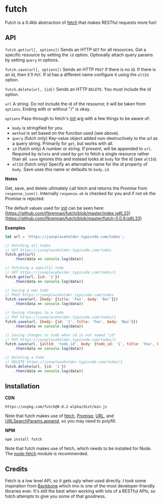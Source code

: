 # futch
Futch is a 0.4kb abstraction of [fetch](https://developer.mozilla.org/en-US/docs/Web/API/Fetch_API) that makes RESTful requests more fun! 

## API

`futch.get(url[, options])` Sends an HTTP `GET` for all resources. Get a specific resource by setting the `id` option. Optionally attach query params by setting `query` in options.

`futch.save(url[, options])` Sends an HTTP `POST` if there is no id. If there is an id, then it'll `PUT`. If id has a different name configure it using the `altId` option.

`futch.delete(url, {id})` Sends an HTTP `DELETE`. You must include the id option.

`url` A string. Do not include the id of the resource; it will be taken from `options`. Ending with or without "/" is okay.

`options` Pass-through to fetch's [init](https://developer.mozilla.org/en-US/docs/Web/API/WindowOrWorkerGlobalScope/fetch#Parameters) arg with a few things to be aware of: 

- `body` is stringified for you.
- `method` is set based on the function used (see above).
- `query` (futch only) Key-value object added non-destructively to the url as a query string. Primarily for `get`, but works with all.
- `id` (futch only) A number or string. If present, will be appended to `url`. Required by `delete` and used by `get` to fetch a single resource rather than all. `save` ignores this and instead looks at `body` for the id (see `altId`). 
- `altId` (futch only) Specify an alternative name for the id property of `body`. Save uses this name or defaults to `body.id`.

**Notes**

Get, save, and delete ultimately call fetch and returns the Promise from `response.json()`. Internally `response.ok` is checked for you and if not ok the Promise is rejected. 

The default values used for [init](https://developer.mozilla.org/en-US/docs/Web/API/WindowOrWorkerGlobalScope/fetch#Parameters) can be seen here: [https://github.com/jfbrennan/futch/blob/master/index.js#L33](https://github.com/jfbrennan/futch/blob/master/futch-0.0.9.js#L33)


**Examples**
```javascript
let url = 'https://jsonplaceholder.typicode.com/todos';

// Fetching all todos
// GET https://jsonplaceholder.typicode.com/todos
futch.get(url)
    .then(data => console.log(data)) 

// Fetching a specific todo
// GET https://jsonplaceholder.typicode.com/todos/1
futch.get(url, {id: '1'})
    .then(data => console.log(data)) 

// Saving a new todo
// POST https://jsonplaceholder.typicode.com/todos
futch.save(url, {body: {title: 'Foo', body: 'Bar'}})
    .then(data => console.log(data)) 

// Saving changes to a todo
// PUT https://jsonplaceholder.typicode.com/todos/1
futch.save(url, {body: {id: '1', title: 'Foo', body: 'Baz'}})
    .then(data => console.log(data)) 

// Saving changes to todo when id is not named "id"
// PUT https://jsonplaceholder.typicode.com/todos/1
futch.save(url, {altId: 'todo_id', body: {todo_id: '1', title: 'Foo', body: 'Baz'}})
    .then(data => console.log(data)) 

// Deleting a todo
// DELETE https://jsonplaceholder.typicode.com/todos/1
futch.delete(url, {id: '1'})
    .then(data => console.log(data)) 

```

## Installation
**CDN**

`https://unpkg.com/futch@0.0.2-alpha/dist/min.js`

Note that futch makes use of [fetch](https://developer.mozilla.org/en-US/docs/Web/API/Fetch_API), [Promise](https://developer.mozilla.org/en-US/docs/Web/JavaScript/Reference/Global_Objects/Promise), [URL](https://developer.mozilla.org/en-US/docs/Web/API/URL/URL), and [URLSearchParams.append](https://developer.mozilla.org/en-US/docs/Web/API/URLSearchParams/append), so you may need to polyfill. 

**NPM** 

`npm install futch`

Note that futch makes use of fetch, which needs to be installed for Node. The [node-fetch](https://www.npmjs.com/package/node-fetch) module is recommended.

## Credits
Fetch is a low level API, so it gets ugly when used directly. I took some inspiration from [Backbone](http://backbonejs.org) which imo is one of the most developer-friendly libraries ever. It's still the best when working with lots of a RESTful APIs, so futch attempts to give you some of that goodness. 
